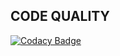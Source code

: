 ## CODE QUALITY

[![Codacy Badge](https://app.codacy.com/project/badge/Grade/f6c26bfd0914498ebefb367ee58a0813)](https://www.codacy.com/gh/Tamilmaran85/M1_Game_Tic_Tac_Toe/dashboard?utm_source=github.com&amp;utm_medium=referral&amp;utm_content=Tamilmaran85/M1_Game_Tic_Tac_Toe&amp;utm_campaign=Badge_Grade)
